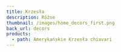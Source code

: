 ```yaml
---
title: Krzesła
description: Różne
thumbnail: /images/home_decors_first.png
back_url: decors
products:
  - path: Amerykańskie Krzesła chiavari
---
```


